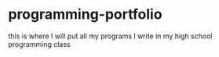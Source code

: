 # programming-portfolio
this is where I will put all my programs I write in my high school programming class
